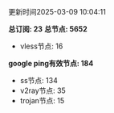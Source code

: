 更新时间2025-03-09 10:04:11

**总订阅: 23**
**总节点: 5652**
- vless节点: 16

**google ping有效节点: 184**
- ss节点: 134
- v2ray节点: 35
- trojan节点: 15
